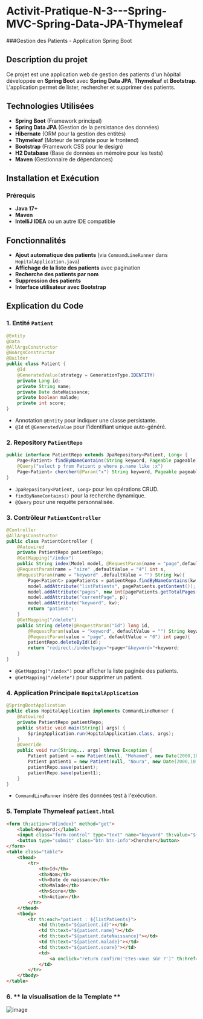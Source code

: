 # Activit-Pratique-N-3---Spring-MVC-Spring-Data-JPA-Thymeleaf
###Gestion des Patients - Application Spring Boot

## Description du projet
Ce projet est une application web de gestion des patients d'un hôpital développée en **Spring Boot** avec **Spring Data JPA**, **Thymeleaf** et **Bootstrap**. L'application permet de lister, rechercher et supprimer des patients.

## Technologies Utilisées
- **Spring Boot** (Framework principal)
- **Spring Data JPA** (Gestion de la persistance des données)
- **Hibernate** (ORM pour la gestion des entités)
- **Thymeleaf** (Moteur de template pour le frontend)
- **Bootstrap** (Framework CSS pour le design)
- **H2 Database** (Base de données en mémoire pour les tests)
- **Maven** (Gestionnaire de dépendances)

## Installation et Exécution
### Prérequis
- **Java 17+**
- **Maven**
- **IntelliJ IDEA** ou un autre IDE compatible


## Fonctionnalités
- **Ajout automatique des patients** (via `CommandLineRunner` dans `HopitalApplication.java`)
- **Affichage de la liste des patients** avec pagination
- **Recherche des patients par nom**
- **Suppression des patients**
- **Interface utilisateur avec Bootstrap**

## Explication du Code
### 1. **Entité `Patient`**
```java
@Entity
@Data
@AllArgsConstructor
@NoArgsConstructor
@Builder
public class Patient {
    @Id
    @GeneratedValue(strategy = GenerationType.IDENTITY)
    private Long id;
    private String name;
    private Date dateNaissance;
    private boolean malade;
    private int score;
}
```
- Annotation `@Entity` pour indiquer une classe persistante.
- `@Id` et `@GeneratedValue` pour l'identifiant unique auto-généré.

### 2. **Repository `PatientRepo`**
```java
public interface PatientRepo extends JpaRepository<Patient, Long> {
    Page<Patient> findByNameContains(String keyword, Pageable pageable);
    @Query("select p from Patient p where p.name like :x")
    Page<Patient> chercher(@Param("x") String keyword, Pageable pageable);
}
```
- `JpaRepository<Patient, Long>` pour les opérations CRUD.
- `findByNameContains()` pour la recherche dynamique.
- `@Query` pour une requête personnalisée.

### 3. **Contrôleur `PatientController`**
```java
@Controller
@AllArgsConstructor
public class PatientController {
    @Autowired
    private PatientRepo patientRepo;
    @GetMapping("/index")
    public String index(Model model, @RequestParam(name = "page",defaultValue = "0") int p,
    @RequestParam(name = "size" ,defaultValue = "4") int s,
    @RequestParam(name = "keyword" ,defaultValue = "") String kw){
        Page<Patient> pagePatients = patientRepo.findByNameContains(kw, PageRequest.of(p, s));
        model.addAttribute("listPatients", pagePatients.getContent());
        model.addAttribute("pages", new int[pagePatients.getTotalPages()]);
        model.addAttribute("currentPage", p);
        model.addAttribute("keyword", kw);
        return "patient";
    }
    @GetMapping("/delete")
    public String delete(@RequestParam("id") long id,
        @RequestParam(value = "keyword", defaultValue = "") String keyword,
        @RequestParam(value = "page", defaultValue = "0") int page){
        patientRepo.deleteById(id);
        return "redirect:/index?page="+page+"&keyword="+keyword;
    }
}
```
- `@GetMapping("/index")` pour afficher la liste paginée des patients.
- `@GetMapping("/delete")` pour supprimer un patient.

### 4. **Application Principale `HopitalApplication`**
```java
@SpringBootApplication
public class HopitalApplication implements CommandLineRunner {
    @Autowired
    private PatientRepo patientRepo;
    public static void main(String[] args) {
        SpringApplication.run(HopitalApplication.class, args);
    }
    @Override
    public void run(String... args) throws Exception {
        Patient patient = new Patient(null, "Mohamed", new Date(2000,10,10), true, 80);
        Patient patient1 = new Patient(null, "Noura", new Date(2000,10,10), true, 80);
        patientRepo.save(patient);
        patientRepo.save(patient1);
    }
}
```
- `CommandLineRunner` insère des données test à l'exécution.

### 5. **Template Thymeleaf `patient.html`**
```html
<form th:action="@{index}" method="get">
    <label>Keyword:</label>
    <input class="form-control" type="text" name="keyword" th:value="${keyword}">
    <button type="submit" class="btn btn-info">Chercher</button>
</form>
<table class="table">
    <thead>
        <tr>
            <th>Id</th>
            <th>Nom</th>
            <th>Date de naissance</th>
            <th>Malade</th>
            <th>Score</th>
            <th>Action</th>
        </tr>
    </thead>
    <tbody>
        <tr th:each="patient : ${listPatients}">
            <td th:text="${patient.id}"></td>
            <td th:text="${patient.name}"></td>
            <td th:text="${patient.dateNaissance}"></td>
            <td th:text="${patient.malade}"></td>
            <td th:text="${patient.score}"></td>
            <td>
                <a onclick="return confirm('Etes-vous sûr ?')" th:href="@{delete(id=${patient.id}, keyword=${keyword}, page=${currentPage})}" class="btn btn-danger">Supprimer</a>
            </td>
        </tr>
    </tbody>
</table>
```
### 6. ** la visualisation de la Template **
![image](https://github.com/user-attachments/assets/714dea4d-d539-4b0e-adfa-72966f05ddbe)


